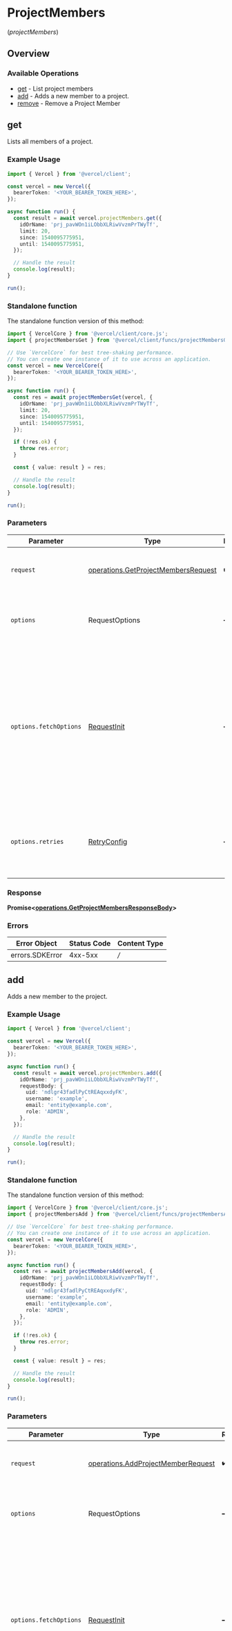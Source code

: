 # ProjectMembers

(_projectMembers_)

## Overview

### Available Operations

- [get](#get) - List project members
- [add](#add) - Adds a new member to a project.
- [remove](#remove) - Remove a Project Member

## get

Lists all members of a project.

### Example Usage

```typescript
import { Vercel } from '@vercel/client';

const vercel = new Vercel({
  bearerToken: '<YOUR_BEARER_TOKEN_HERE>',
});

async function run() {
  const result = await vercel.projectMembers.get({
    idOrName: 'prj_pavWOn1iLObbXLRiwVvzmPrTWyTf',
    limit: 20,
    since: 1540095775951,
    until: 1540095775951,
  });

  // Handle the result
  console.log(result);
}

run();
```

### Standalone function

The standalone function version of this method:

```typescript
import { VercelCore } from '@vercel/client/core.js';
import { projectMembersGet } from '@vercel/client/funcs/projectMembersGet.js';

// Use `VercelCore` for best tree-shaking performance.
// You can create one instance of it to use across an application.
const vercel = new VercelCore({
  bearerToken: '<YOUR_BEARER_TOKEN_HERE>',
});

async function run() {
  const res = await projectMembersGet(vercel, {
    idOrName: 'prj_pavWOn1iLObbXLRiwVvzmPrTWyTf',
    limit: 20,
    since: 1540095775951,
    until: 1540095775951,
  });

  if (!res.ok) {
    throw res.error;
  }

  const { value: result } = res;

  // Handle the result
  console.log(result);
}

run();
```

### Parameters

| Parameter              | Type                                                                                       | Required           | Description                                                                                                                                                                    |
| ---------------------- | ------------------------------------------------------------------------------------------ | ------------------ | ------------------------------------------------------------------------------------------------------------------------------------------------------------------------------ |
| `request`              | [operations.GetProjectMembersRequest](../../models/operations/getprojectmembersrequest.md) | :heavy_check_mark: | The request object to use for the request.                                                                                                                                     |
| `options`              | RequestOptions                                                                             | :heavy_minus_sign: | Used to set various options for making HTTP requests.                                                                                                                          |
| `options.fetchOptions` | [RequestInit](https://developer.mozilla.org/en-US/docs/Web/API/Request/Request#options)    | :heavy_minus_sign: | Options that are passed to the underlying HTTP request. This can be used to inject extra headers for examples. All `Request` options, except `method` and `body`, are allowed. |
| `options.retries`      | [RetryConfig](../../lib/utils/retryconfig.md)                                              | :heavy_minus_sign: | Enables retrying HTTP requests under certain failure conditions.                                                                                                               |

### Response

**Promise\<[operations.GetProjectMembersResponseBody](../../models/operations/getprojectmembersresponsebody.md)\>**

### Errors

| Error Object    | Status Code | Content Type |
| --------------- | ----------- | ------------ |
| errors.SDKError | 4xx-5xx     | _/_          |

## add

Adds a new member to the project.

### Example Usage

```typescript
import { Vercel } from '@vercel/client';

const vercel = new Vercel({
  bearerToken: '<YOUR_BEARER_TOKEN_HERE>',
});

async function run() {
  const result = await vercel.projectMembers.add({
    idOrName: 'prj_pavWOn1iLObbXLRiwVvzmPrTWyTf',
    requestBody: {
      uid: 'ndlgr43fadlPyCtREAqxxdyFK',
      username: 'example',
      email: 'entity@example.com',
      role: 'ADMIN',
    },
  });

  // Handle the result
  console.log(result);
}

run();
```

### Standalone function

The standalone function version of this method:

```typescript
import { VercelCore } from '@vercel/client/core.js';
import { projectMembersAdd } from '@vercel/client/funcs/projectMembersAdd.js';

// Use `VercelCore` for best tree-shaking performance.
// You can create one instance of it to use across an application.
const vercel = new VercelCore({
  bearerToken: '<YOUR_BEARER_TOKEN_HERE>',
});

async function run() {
  const res = await projectMembersAdd(vercel, {
    idOrName: 'prj_pavWOn1iLObbXLRiwVvzmPrTWyTf',
    requestBody: {
      uid: 'ndlgr43fadlPyCtREAqxxdyFK',
      username: 'example',
      email: 'entity@example.com',
      role: 'ADMIN',
    },
  });

  if (!res.ok) {
    throw res.error;
  }

  const { value: result } = res;

  // Handle the result
  console.log(result);
}

run();
```

### Parameters

| Parameter              | Type                                                                                     | Required           | Description                                                                                                                                                                    |
| ---------------------- | ---------------------------------------------------------------------------------------- | ------------------ | ------------------------------------------------------------------------------------------------------------------------------------------------------------------------------ |
| `request`              | [operations.AddProjectMemberRequest](../../models/operations/addprojectmemberrequest.md) | :heavy_check_mark: | The request object to use for the request.                                                                                                                                     |
| `options`              | RequestOptions                                                                           | :heavy_minus_sign: | Used to set various options for making HTTP requests.                                                                                                                          |
| `options.fetchOptions` | [RequestInit](https://developer.mozilla.org/en-US/docs/Web/API/Request/Request#options)  | :heavy_minus_sign: | Options that are passed to the underlying HTTP request. This can be used to inject extra headers for examples. All `Request` options, except `method` and `body`, are allowed. |
| `options.retries`      | [RetryConfig](../../lib/utils/retryconfig.md)                                            | :heavy_minus_sign: | Enables retrying HTTP requests under certain failure conditions.                                                                                                               |

### Response

**Promise\<[operations.AddProjectMemberResponseBody](../../models/operations/addprojectmemberresponsebody.md)\>**

### Errors

| Error Object    | Status Code | Content Type |
| --------------- | ----------- | ------------ |
| errors.SDKError | 4xx-5xx     | _/_          |

## remove

Remove a member from a specific project

### Example Usage

```typescript
import { Vercel } from '@vercel/client';

const vercel = new Vercel({
  bearerToken: '<YOUR_BEARER_TOKEN_HERE>',
});

async function run() {
  const result = await vercel.projectMembers.remove({
    idOrName: 'prj_pavWOn1iLObbXLRiwVvzmPrTWyTf',
    uid: 'ndlgr43fadlPyCtREAqxxdyFK',
  });

  // Handle the result
  console.log(result);
}

run();
```

### Standalone function

The standalone function version of this method:

```typescript
import { VercelCore } from '@vercel/client/core.js';
import { projectMembersRemove } from '@vercel/client/funcs/projectMembersRemove.js';

// Use `VercelCore` for best tree-shaking performance.
// You can create one instance of it to use across an application.
const vercel = new VercelCore({
  bearerToken: '<YOUR_BEARER_TOKEN_HERE>',
});

async function run() {
  const res = await projectMembersRemove(vercel, {
    idOrName: 'prj_pavWOn1iLObbXLRiwVvzmPrTWyTf',
    uid: 'ndlgr43fadlPyCtREAqxxdyFK',
  });

  if (!res.ok) {
    throw res.error;
  }

  const { value: result } = res;

  // Handle the result
  console.log(result);
}

run();
```

### Parameters

| Parameter              | Type                                                                                           | Required           | Description                                                                                                                                                                    |
| ---------------------- | ---------------------------------------------------------------------------------------------- | ------------------ | ------------------------------------------------------------------------------------------------------------------------------------------------------------------------------ |
| `request`              | [operations.RemoveProjectMemberRequest](../../models/operations/removeprojectmemberrequest.md) | :heavy_check_mark: | The request object to use for the request.                                                                                                                                     |
| `options`              | RequestOptions                                                                                 | :heavy_minus_sign: | Used to set various options for making HTTP requests.                                                                                                                          |
| `options.fetchOptions` | [RequestInit](https://developer.mozilla.org/en-US/docs/Web/API/Request/Request#options)        | :heavy_minus_sign: | Options that are passed to the underlying HTTP request. This can be used to inject extra headers for examples. All `Request` options, except `method` and `body`, are allowed. |
| `options.retries`      | [RetryConfig](../../lib/utils/retryconfig.md)                                                  | :heavy_minus_sign: | Enables retrying HTTP requests under certain failure conditions.                                                                                                               |

### Response

**Promise\<[operations.RemoveProjectMemberResponseBody](../../models/operations/removeprojectmemberresponsebody.md)\>**

### Errors

| Error Object    | Status Code | Content Type |
| --------------- | ----------- | ------------ |
| errors.SDKError | 4xx-5xx     | _/_          |

